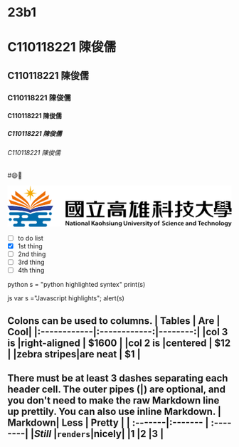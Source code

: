 # 23b1
# C110118221 陳俊儒
## C110118221 陳俊儒
### C110118221 陳俊儒
#### C110118221 陳俊儒
##### C110118221 陳俊儒
###### C110118221 陳俊儒

#😄🚴


![NKUST](高科大.png "高科大")

- [ ] to do list
- [x] 1st thing
- [ ] 2nd thing
- [ ] 3rd thing
- [ ] 4th thing

python
s = "python highlighted syntex"
print(s)

js
var s ="Javascript highlights";
alert(s)

Colons can be used to columns.
|    Tables   |       Are    |     Cool|
|:------------|:------------:|--------:|
|col 3 is     |right-aligned |  $1600  |
|col 2 is     |centered      |     $12 |
|zebra stripes|are neat      |      $1 |
----
There must be at least 3 dashes separating each header cell.
The outer pipes (|) are optional, and you don't need to make the raw Markdown line up prettily. You can also use inline Markdown.
| Markdown| Less    | Pretty   |
| :-------|:------- | :--------|
|*Still*  |`renders`|**nicely**|
|1        |2        |3         |
----
